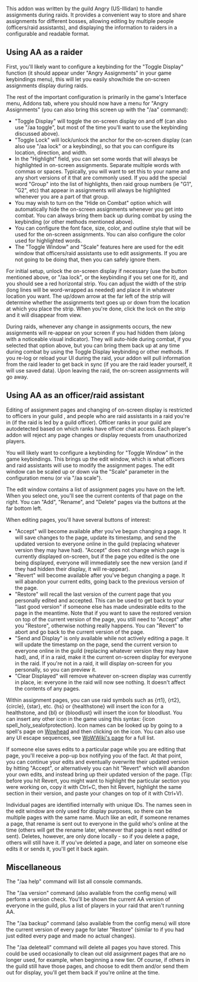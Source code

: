 This addon was written by the guild Angry (US-Illidan) to handle assignments during raids. It provides a convenient way to store and share assignments for different bosses, allowing editing by multiple people (officers/raid assistants), and displaying the information to raiders in a configurable and readable format.

## Using AA as a raider

First, you'll likely want to configure a keybinding for the "Toggle Display" function (it should appear under "Angry Assignments" in your game keybindings menu), this will let you easily show/hide the on-screen assignments display during raids.

The rest of the important configuration is primarily in the game's Interface menu, Addons tab, where you should now have a menu for "Angry Assignments" (you can also bring this screen up with the "/aa" command):

- "Toggle Display" will toggle the on-screen display on and off (can also use "/aa toggle", but most of the time you'll want to use the keybinding discussed above).
- "Toggle Lock" will lock/unlock the anchor for the on-screen display (can also use "/aa lock" or a keybinding), so that you can configure its location, direction, and width.
- In the "Highlight" field, you can set some words that will always be highlighted in on-screen assignments. Separate multiple words with commas or spaces. Typically, you will want to set this to your name and any short versions of it that are commonly used. If you add the special word "Group" into the list of highlights, then raid group numbers (ie "G1", "G2", etc) that appear in assignments will always be highlighted whenever you are a part of that group.
- You may wish to turn on the "Hide on Combat" option which will automatically hide the on-screen assignments whenever you get into combat. You can always bring them back up during combat by using the keybinding (or other methods mentioned above).
- You can configure the font face, size, color, and outline style that will be used for the on-screen assignments. You can also configure the color used for highlighted words.
- The "Toggle Window" and "Scale" features here are used for the edit window that officers/raid assistants use to edit assignments. If you are not going to be doing that, then you can safely ignore them.

For initial setup, unlock the on-screen display if necessary (use the button mentioned above, or "/aa lock", or the keybinding if you set one for it), and you should see a red horizontal strip. You can adjust the width of the strip (long lines will be word-wrapped as needed) and place it in whatever location you want. The up/down arrow at the far left of the strip will determine whether the assignments text goes up or down from the location at which you place the strip. When you're done, click the lock on the strip and it will disappear from view.

During raids, whenever any change in assignments occurs, the new assignments will re-appear on your screen if you had hidden them (along with a noticeable visual indicator). They will auto-hide during combat, if you selected that option above, but you can bring them back up at any time during combat by using the Toggle Display keybinding or other methods. If you re-log or reload your UI during the raid, your addon will pull information from the raid leader to get back in sync (if you are the raid leader yourself, it will use saved data). Upon leaving the raid, the on-screen assignments will go away.

## Using AA as an officer/raid assistant

Editing of assignment pages and changing of on-screen display is restricted to officers in your guild , and people who are raid assistants in a raid you're in (if the raid is led by a guild officer). Officer ranks in your guild are autodetected based on which ranks have officer chat access. Each player's addon will reject any page changes or display requests from unauthorized players.

You will likely want to configure a keybinding for "Toggle Window" in the game keybindings. This brings up the edit window, which is what officers and raid assistants will use to modify the assignment pages. The edit window can be scaled up or down via the "Scale" parameter in the configuration menu (or via "/aa scale").

The edit window contains a list of assignment pages you have on the left. When you select one, you'll see the current contents of that page on the right. You can "Add", "Rename", and "Delete" pages via the buttons at the far bottom left.

When editing pages, you'll have several buttons of interest:

- "Accept" will become available after you've begun changing a page. It will save changes to the page, update its timestamp, and send the updated version to everyone online in the guild (replacing whatever version they may have had). "Accept" does not change which page is currently displayed on-screen, but if the page you edited is the one being displayed, everyone will immediately see the new version (and if they had hidden their display, it will re-appear).
- "Revert" will become available after you've begun changing a page. It will abandon your current edits, going back to the previous version of the page.
- "Restore" will recall the last version of the current page that you personally edited and accepted. This can be used to get back to your "last good version" if someone else has made undesirable edits to the page in the meantime. Note that if you want to save the restored version on top of the current version of the page, you still need to "Accept" after you "Restore", otherwise nothing really happens. You can "Revert" to abort and go back to the current version of the page.
- "Send and Display" is only available while not actively editing a page. It will update the timestamp on the page, send the current version to everyone online in the guild (replacing whatever version they may have had), and, if in a raid, make it the current on-screen display for everyone in the raid. If you're not in a raid, it will display on-screen for you personally, so you can preview it.
- "Clear Displayed" will remove whatever on-screen display was currently in place, ie: everyone in the raid will now see nothing. It doesn't affect the contents of any pages.

Within assignment pages, you can use raid symbols such as {rt1}, {rt2}, {circle}, {star}, etc. {hs} or {healthstone} will insert the icon for a healthstone, and {bl} or {bloodlust} will insert the icon for bloodlust. You can insert any other icon in the game using this syntax: {icon spell_holy_sealofprotection}. Icon names can be looked up by going to a spell's page on [Wowhead](http://www.wowhead.com) and then clicking on the icon. You can also use any UI escape sequences, see [WoWWiki's page](http://www.wowwiki.com/UI_escape_sequences) for a full list.

If someone else saves edits to a particular page while you are editing that page, you'll receive a pop-up box notifying you of the fact. At that point, you can continue your edits and eventually overwrite their updated version by hitting "Accept", or alternatively you can hit "Revert" which will abandon your own edits, and instead bring up their updated version of the page. (Tip: before you hit Revert, you might want to highlight the particular section you were working on, copy it with Ctrl+C, then hit Revert, highlight the same section in their version, and paste your changes on top of it with Ctrl+V).

Individual pages are identified internally with unique IDs. The names seen in the edit window are only used for display purposes, so there can be multiple pages with the same name. Much like an edit, if someone renames a page, that rename is sent out to everyone in the guild who's online at the time (others will get the rename later, whenever that page is next edited or sent). Deletes, however, are only done locally - so if you delete a page, others will still have it. If you've deleted a page, and later on someone else edits it or sends it, you'll get it back again.

## Miscellaneous

The "/aa help" command will list all console commands.

The "/aa version" command (also available from the config menu) will perform a version check. You'll be shown the current AA version of everyone in the guild, plus a list of players in your raid that aren't running AA.

The "/aa backup" command (also available from the config menu) will store the current version of every page for later "Restore" (similar to if you had just edited every page and made no actual changes).

The "/aa deleteall" command will delete all pages you have stored. This could be used occasionally to clean out old assignment pages that are no longer used, for example, when beginning a new tier. Of course, if others in the guild still have those pages, and choose to edit them and/or send them out for display, you'll get them back if you're online at the time.
